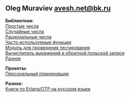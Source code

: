 ## Oleg Muraviev <avesh.net@bk.ru>

**Библиотеки:**  
[Простые числа](doc/primes.md)  
[Случайные числа](doc/rnd.md)  
[Рациональные числа](doc/rat.md)  
[Часто используемые функции](doc/lib.md)  
[Модуль для проведения тестирования](doc/tests.md)  
[Вычислитель выражений в обратной польской записи](doc/rpn.md)  
[Разное](doc/mix.md)  

**Проекты:**  
[Персональный планировщик](doc/event.md)  

**Разное:**  
[Книги по Erlang/OTP на русском языке](books/)
